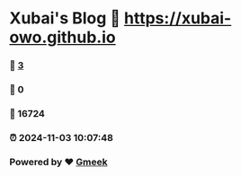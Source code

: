 # Xubai's Blog :link: https://xubai-owo.github.io 
### :page_facing_up: [3](https://xubai-owo.github.io/tag.html) 
### :speech_balloon: 0 
### :hibiscus: 16724 
### :alarm_clock: 2024-11-03 10:07:48 
### Powered by :heart: [Gmeek](https://github.com/Meekdai/Gmeek)
